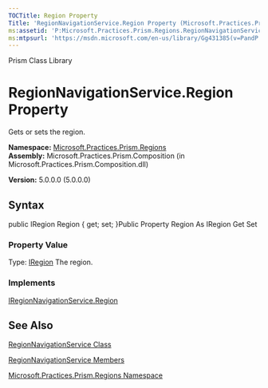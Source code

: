 ```yaml
---
TOCTitle: Region Property
Title: 'RegionNavigationService.Region Property (Microsoft.Practices.Prism.Regions)'
ms:assetid: 'P:Microsoft.Practices.Prism.Regions.RegionNavigationService.Region'
ms:mtpsurl: 'https://msdn.microsoft.com/en-us/library/Gg431385(v=PandP.50)'
---
```


Prism Class Library

RegionNavigationService.Region Property
===========================================

Gets or sets the region.

**Namespace:** [Microsoft.Practices.Prism.Regions](https://msdn.microsoft.com/n:microsoft.practices.prism.regions)
**Assembly:** Microsoft.Practices.Prism.Composition (in Microsoft.Practices.Prism.Composition.dll)

**Version:** 5.0.0.0 (5.0.0.0)

## Syntax


<span id="syntaxToggle"></span>public IRegion Region { get; set; }Public Property Region As IRegion Get Set
### Property Value

Type: [IRegion](https://msdn.microsoft.com/t:microsoft.practices.prism.regions.iregion)
The region.
### Implements

[IRegionNavigationService.Region](https://msdn.microsoft.com/p:microsoft.practices.prism.regions.iregionnavigationservice.region)

See Also
--------


[RegionNavigationService Class](https://msdn.microsoft.com/t:microsoft.practices.prism.regions.regionnavigationservice)

[RegionNavigationService Members](https://msdn.microsoft.com/allmembers.t:microsoft.practices.prism.regions.regionnavigationservice)

[Microsoft.Practices.Prism.Regions Namespace](https://msdn.microsoft.com/n:microsoft.practices.prism.regions)
